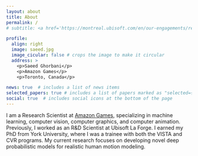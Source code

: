 ```yaml
---
layout: about
title: About
permalink: /
# subtitle: <a href='https://montreal.ubisoft.com/en/our-engagements/research-and-development/'>Ubisoft La Forge</a>.

profile:
  align: right
  image: saeed.jpg
  image_cicular: false # crops the image to make it circular
  address: >
    <p>Saeed Ghorbani</p>
    <p>Amazon Games</p>
    <p>Toronto, Canada</p>

news: true  # includes a list of news items
selected_papers: true # includes a list of papers marked as "selected={true}"
social: true  # includes social icons at the bottom of the page
---
```


I am a Research Scientist at [Amazon Games](https://www.amazongames.com/en-us), specializing in machine learning, computer vision, computer graphics, and computer animation. Previously, I worked as an R&D Scientist at Ubisoft La Forge. I earned my PhD from York University, where I was a trainee with both the VISTA and CVR programs. My current research focuses on developing novel deep probabilistic models for realistic human motion modeling.